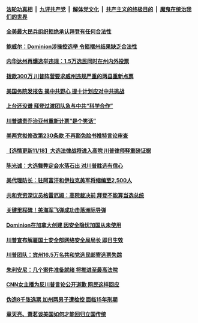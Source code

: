 

####  [法轮功真相](../../../../basic/blob/master/README.md?t=11190931) &nbsp;|&nbsp; [九评共产党](../../../../9ping.md/blob/master/README.md?t=11190931) &nbsp;|&nbsp; [解体党文化](../../../../jtdwh.md/blob/master/README.md?t=11190931)  &nbsp;|&nbsp; [共产主义的终极目的](../../../../gczydzjmd.md/blob/master/README.md?t=11190931) &nbsp;|&nbsp; [魔鬼在统治我们的世界](../../../../mgztzwmdsj.md/blob/master/README.md?t=11190931) 

#### [全美最大民兵组织拒绝承认拜登有任何合法性](../pages/soh6/444400.md?t=11190931) 
#### [鲍威尔：Dominion涉操控选举 令摇摆州结果缺乏合法性](../pages/soh6/444370.md?t=11190931) 
#### [内华达州再爆选举违规：1.5万选民同时在州内外投票](../pages/soh6/444346.md?t=11190931) 
#### [拨款300万 川普阵营要求威州违规严重的两县重新点票](../pages/soh6/444352.md?t=11190931) 
#### [美国务院发报告 揭中共野心 提十计划应对中共挑战](../pages/soh6/444337.md?t=11190931) 
#### [上台还没谱 拜登过渡团队急与中共“科学合作”](../pages/soh6/444328.md?t=11190931) 
#### [川普谴责乔治亚州重新计票“是个笑话”](../pages/soh6/444334.md?t=11190931) 
#### [美两党拟修改第230条款 不再豁免脸书推特言论审查](../pages/soh6/444256.md?t=11190931) 
#### [【选情更新11/18】大选法律战将进入高院 川普律师释重磅证据](../pages/soh6/444271.md?t=11190931) 
#### [陈光诚：大选舞弊定会水落石出 对川普胜选有信心](../pages/soh6/444247.md?t=11190931) 
#### [美代理防长：驻阿富汗和伊拉克美军将缩编至2,500人](../pages/soh6/444016.md?t=11190931) 
#### [共和党资深议员格雷厄姆：高院裁决前 拜登不能算当选总统](../pages/soh6/444139.md?t=11190931) 
#### [关键里程碑！美海军飞弹成功击落洲际导弹](../pages/soh6/444094.md?t=11190931) 
#### [Dominion在加拿大创建 因安全隐忧加国从未使用](../pages/soh6/444088.md?t=11190931) 
#### [川普宣布解雇国土安全部网络安全局局长 即日生效](../pages/soh6/444082.md?t=11190931) 
#### [川普团队：宾州16.5万名共和党选民邮寄选票失踪](../pages/soh6/443977.md?t=11190931) 
#### [朱利安尼：几个案件准备就绪 将推进至最高法院](../pages/soh6/444001.md?t=11190931) 
#### [CNN女主播为反川普言论公开道歉 网民这样回应](../pages/soh6/443989.md?t=11190931) 
#### [伪造8千张选票 加州两男子遭检控 面临15年刑期](../pages/soh6/443986.md?t=11190931) 
#### [章天亮、萧茗谈美国如何才能回归立国传统](../pages/soh6/443980.md?t=11190931) 
